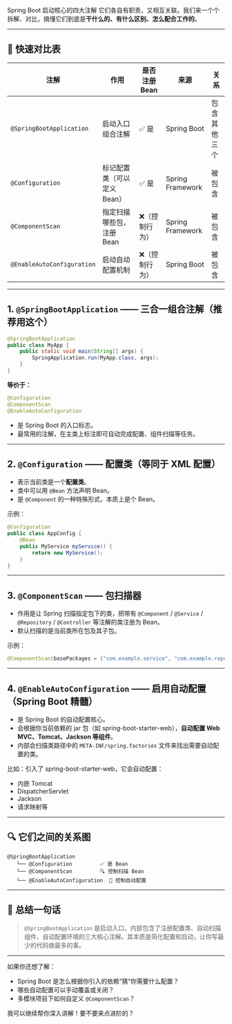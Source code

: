 Spring Boot 启动核心的四大注解
它们各自有职责，又相互关联。我们来一个个拆解、对比，搞懂它们到底是**干什么的、有什么区别、怎么配合工作的**。

---

## 🌟 快速对比表

| 注解                         | 作用               | 是否注册 Bean | 来源               | 关系     |
| -------------------------- | ---------------- | --------- | ---------------- | ------ |
| `@SpringBootApplication`   | 启动入口组合注解         | ✅ 是       | Spring Boot      | 包含其他三个 |
| `@Configuration`           | 标记配置类（可以定义 Bean） | ✅ 是       | Spring Framework | 被包含    |
| `@ComponentScan`           | 指定扫描哪些包，注册 Bean  | ❌（控制行为）   | Spring Framework | 被包含    |
| `@EnableAutoConfiguration` | 启动自动配置机制         | ❌（控制行为）   | Spring Boot      | 被包含    |

---

## 1. `@SpringBootApplication` —— 三合一组合注解（推荐用这个）

```java
@SpringBootApplication
public class MyApp {
    public static void main(String[] args) {
        SpringApplication.run(MyApp.class, args);
    }
}
```

**等价于：**

```java
@Configuration
@ComponentScan
@EnableAutoConfiguration
```

* 是 Spring Boot 的入口标志。
* 最常用的注解，在主类上标注即可自动完成配置、组件扫描等任务。

---

## 2. `@Configuration` —— 配置类（等同于 XML 配置）

* 表示当前类是一个**配置类**。
* 类中可以用 `@Bean` 方法声明 Bean。
* 是 `@Component` 的一种特殊形式，本质上是个 Bean。

示例：

```java
@Configuration
public class AppConfig {
    @Bean
    public MyService myService() {
        return new MyService();
    }
}
```

---

## 3. `@ComponentScan` —— 包扫描器

* 作用是让 Spring 扫描指定包下的类，把带有 `@Component` / `@Service` / `@Repository` / `@Controller` 等注解的类注册为 Bean。
* 默认扫描的是当前类所在包及其子包。

示例：

```java
@ComponentScan(basePackages = {"com.example.service", "com.example.repo"})
```

---

## 4. `@EnableAutoConfiguration` —— 启用自动配置（Spring Boot 精髓）

* 是 Spring Boot 的自动配置核心。
* 会根据你当前依赖的 jar 包（如 spring-boot-starter-web），**自动配置 Web MVC、Tomcat、Jackson 等组件**。
* 内部会扫描类路径中的 `META-INF/spring.factories` 文件来找出需要自动配置的类。

比如：引入了 spring-boot-starter-web，它会自动配置：

* 内嵌 Tomcat
* DispatcherServlet
* Jackson
* 请求映射等

---

## 🔍 它们之间的关系图

```
@SpringBootApplication
   └── @Configuration         ✅ 是 Bean
   └── @ComponentScan         🔍 控制扫描 Bean
   └── @EnableAutoConfiguration  🔧 控制自动配置
```

---

## 🧠 总结一句话

> `@SpringBootApplication` 是启动入口，内部包含了注册配置类、自动扫描组件、自动配置环境的三大核心注解。其本质是简化配置和启动，让你写最少的代码做最多的事。

---

如果你还想了解：

* Spring Boot 是怎么根据你引入的依赖“猜”你需要什么配置？
* 哪些自动配置可以手动覆盖或关闭？
* 多模块项目下如何自定义 `@ComponentScan`？

我可以继续帮你深入讲解！要不要来点进阶的？
